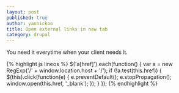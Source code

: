 ```yaml
---
layout: post
published: true
author: yannickoo
title: Open external links in new tab
category: drupal
---
```


You need it everytime when your client needs it.

{% highlight js lineos %}
$('a[href]').each(function() {
  var a = new RegExp('/' + window.location.host + '/');
  if (!a.test(this.href)) {
    $(this).click(function(e) {
      e.preventDefault();
      e.stopPropagation();
      window.open(this.href, '_blank');
    });
  }
});
{% endhighlight %}
